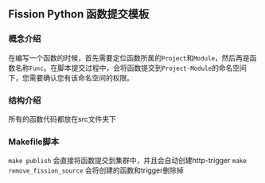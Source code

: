 ## Fission Python 函数提交模板

### 概念介绍
在编写一个函数的时候，首先需要定位函数所属的`Project`和`Module`，然后再是函数名称`Func`。在脚本提交过程中，会将函数提交到`Project-Module`的命名空间下，您需要确认您有该命名空间的权限。

### 结构介绍
所有的函数代码都放在src文件夹下

### Makefile脚本
`make publish` 会直接将函数提交到集群中，并且会自动创建http-trigger
`make remove_fission_source` 会将创建的函数和trigger删除掉
